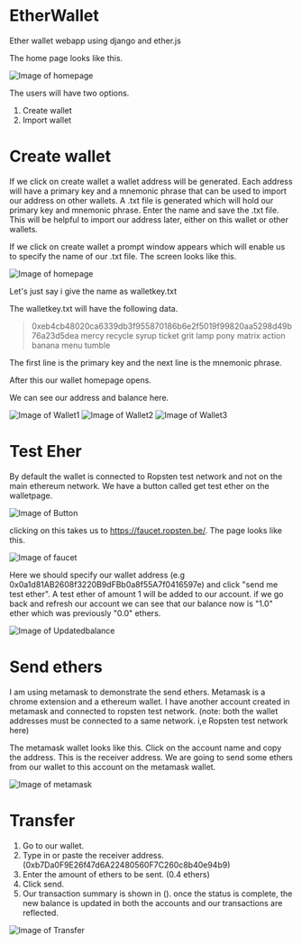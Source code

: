 # EtherWallet
Ether wallet webapp using django and ether.js

The home page looks like this.

![Image of homepage](https://github.com/Allwin12/EtherWallet/blob/master/screenshots/homepage.png)

The users will have two options.    
1. Create wallet
2. Import wallet

# Create wallet

If we click on create wallet a wallet address will be generated. Each address will have a primary key and a mnemonic phrase that can be used to import our address on other wallets. A .txt file is generated which will hold our primary key and mnemonic phrase. Enter the name and save the .txt file. This will be helpful to import our address later, either on this wallet or other wallets.


If we click on create wallet a prompt window appears which will enable us to specify the name of our .txt file.
The screen looks like this.

![Image of homepage](https://github.com/Allwin12/EtherWallet/blob/master/screenshots/createwallet.png)

Let's just say i give the name as walletkey.txt

The walletkey.txt will have the following data.

>0xeb4cb48020ca6339db3f955870186b6e2f5019f99820aa5298d49b76a23d5dea
>mercy recycle syrup ticket grit lamp pony matrix action banana menu tumble

The first line is the primary key and the next line is the mnemonic phrase.

After this our wallet homepage opens.

We can see our address and balance here.

![Image of Wallet1](https://github.com/Allwin12/EtherWallet/blob/master/screenshots/wallet1.png)
![Image of Wallet2](https://github.com/Allwin12/EtherWallet/blob/master/screenshots/wallet2.png)
![Image of Wallet3](https://github.com/Allwin12/EtherWallet/blob/master/screenshots/wallet3.png)

# Test Eher

By default the wallet is connected to Ropsten test network and not on the main ethereum network. We have a button called 
get test ether on the walletpage.

![Image of Button](https://github.com/Allwin12/EtherWallet/blob/master/screenshots/wallet2%20(1).png)

clicking on this takes us to https://faucet.ropsten.be/. The page looks like this.

![Image of faucet](https://github.com/Allwin12/EtherWallet/blob/master/screenshots/faucet.png)

Here we should specify our wallet address (e.g 0x0a1d81AB2608f3220B9dFBb0a8f55A7f0416597e) and click "send me test ether". A test ether of amount 1 will be added to our account. if we go back and refresh our account we can see that our balance now is "1.0" ether  which was previously "0.0" ethers.

![Image of Updatedbalance](https://github.com/Allwin12/EtherWallet/blob/master/screenshots/updatedbalance.png)

# Send ethers
I am using metamask to demonstrate the send ethers. Metamask is a chrome extension and a ethereum wallet. I have another account created in metamask and connected to ropsten test network. (note: both the wallet addresses must be connected to a same network. i,e Ropsten test network here)

The metamask wallet looks like this. Click on the account name and copy the address. This is the receiver address. We are going to send some ethers from our wallet to this account on the metamask wallet.

![Image of metamask](https://github.com/Allwin12/EtherWallet/blob/master/screenshots/metamaskwallet.png)

# Transfer

1) Go to our wallet. 
2) Type in or paste the receiver address. (0xb7Da0F9E26f47d6A22480560F7C260c8b40e94b9)
3) Enter the amount of ethers to be sent. (0.4 ethers)
4) Click send.
5) Our transaction summary is shown in (). once the status is complete, the new balance is updated in both the accounts and our transactions are reflected.

![Image of Transfer](https://github.com/Allwin12/EtherWallet/blob/master/screenshots/transfer.png)


